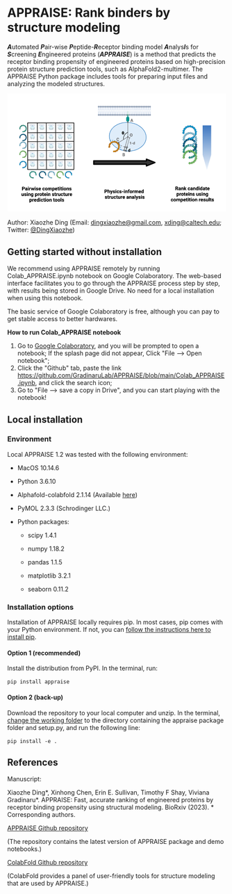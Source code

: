 # APPRAISE: Rank binders by structure modeling

***A***utomated ***P***air-wise ***P***eptide-***R***eceptor binding model ***A***nalys***I***s for ***S***creening ***E***ngineered proteins (***APPRAISE***) is a method that predicts the receptor binding propensity of engineered proteins based on high-precision protein structure prediction tools, such as AlphaFold2-multimer. The APPRAISE Python package includes tools for preparing input files and analyzing the modeled structures.

![APPRAISE concept](./APPRAISE_concept.png)

Author: Xiaozhe Ding (Email: dingxiaozhe@gmail.com, xding@caltech.edu; Twitter: [@DingXiaozhe](https://twitter.com/dingxiaozhe?lang=en))

## Getting started without installation

We recommend using APPRAISE remotely by running Colab_APPRAISE.ipynb notebook on Google Colaboratory. The web-based interface facilitates you to go through the APPRAISE process step by step, with results being stored in Google Drive. No need for a local installation when using this notebook.

The basic service of Google Colaboratory is free, although you can pay to get stable access to better hardwares.

**How to run Colab_APPRAISE notebook**
1. Go to [Google Colaboratory](https://colab.research.google.com/), and you will be prompted to open a notebook; If the splash page did not appear, Click "File --> Open notebook";
2. Click the "Github" tab, paste the link https://github.com/GradinaruLab/APPRAISE/blob/main/Colab_APPRAISE.ipynb, and click the search icon;
3. Go to "File --> save a copy in Drive", and you can start playing with the notebook!

## Local installation

### Environment

Local APPRAISE 1.2 was tested with the following environment:

 - MacOS 10.14.6

 - Python 3.6.10

 - Alphafold-colabfold 2.1.14 (Available [here](https://github.com/sokrypton/ColabFold))

 - PyMOL 2.3.3 (Schrodinger LLC.)

 - Python packages:

    - scipy 1.4.1

    - numpy 1.18.2

    - pandas 1.1.5

    - matplotlib 3.2.1

    - seaborn 0.11.2


### Installation options

Installation of APPRAISE locally requires pip. In most cases, pip comes with your Python environment. If not, you can [follow the instructions here to install pip](https://pip.pypa.io/en/stable/installation/).

#### Option 1 (recommended)
Install the distribution from PyPI. In the terminal, run:

```
pip install appraise
```

#### Option 2 (back-up)
Download the repository to your local computer and unzip. In the terminal, [change the working folder](https://ss64.com/osx/cd.html) to the directory containing the appraise package folder and setup.py, and run the following line:

```
pip install -e .
```


## References

Manuscript:

Xiaozhe Ding\*, Xinhong Chen, Erin E. Sullivan, Timothy F Shay, Viviana Gradinaru\*. APPRAISE: Fast, accurate ranking of engineered proteins by receptor binding propensity using structural modeling. BioRxiv (2023). \* Corresponding authors.

[APPRAISE Github repository](https://github.com/xz-ding/APPRAISE)

(The repository contains the latest version of APPRAISE package and demo notebooks.)

[ColabFold Github repository](https://github.com/sokrypton/ColabFold)

(ColabFold provides a panel of user-friendly tools for structure modeling that are used by APPRAISE.)
